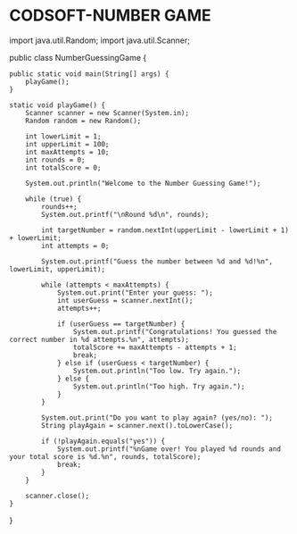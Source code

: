 # CODSOFT-NUMBER GAME
import java.util.Random;
import java.util.Scanner;

public class NumberGuessingGame {

    public static void main(String[] args) {
        playGame();
    }

    static void playGame() {
        Scanner scanner = new Scanner(System.in);
        Random random = new Random();

        int lowerLimit = 1;
        int upperLimit = 100;
        int maxAttempts = 10;
        int rounds = 0;
        int totalScore = 0;

        System.out.println("Welcome to the Number Guessing Game!");

        while (true) {
            rounds++;
            System.out.printf("\nRound %d\n", rounds);

            int targetNumber = random.nextInt(upperLimit - lowerLimit + 1) + lowerLimit;
            int attempts = 0;

            System.out.printf("Guess the number between %d and %d!%n", lowerLimit, upperLimit);

            while (attempts < maxAttempts) {
                System.out.print("Enter your guess: ");
                int userGuess = scanner.nextInt();
                attempts++;

                if (userGuess == targetNumber) {
                    System.out.printf("Congratulations! You guessed the correct number in %d attempts.%n", attempts);
                    totalScore += maxAttempts - attempts + 1;
                    break;
                } else if (userGuess < targetNumber) {
                    System.out.println("Too low. Try again.");
                } else {
                    System.out.println("Too high. Try again.");
                }
            }

            System.out.print("Do you want to play again? (yes/no): ");
            String playAgain = scanner.next().toLowerCase();

            if (!playAgain.equals("yes")) {
                System.out.printf("%nGame over! You played %d rounds and your total score is %d.%n", rounds, totalScore);
                break;
            }
        }

        scanner.close();
    }
}
